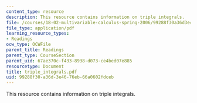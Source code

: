 ```yaml
---
content_type: resource
description: This resource contains information on triple integrals.
file: /courses/18-02-multivariable-calculus-spring-2006/99288f30a36d3e4676eb66a0602fdceb_triple_integrals.pdf
file_type: application/pdf
learning_resource_types:
- Readings
ocw_type: OCWFile
parent_title: Readings
parent_type: CourseSection
parent_uid: 67ae370c-f433-8938-d073-ce4bed07e885
resourcetype: Document
title: triple_integrals.pdf
uid: 99288f30-a36d-3e46-76eb-66a0602fdceb
---
```

This resource contains information on triple integrals.

